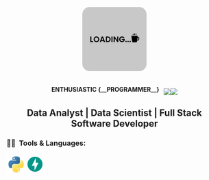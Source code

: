 <div align="center">
<img src="https://github.com/Suhail-Ahm/Suhail-Ahm/blob/main/images/main.svg" alt="" width="150">
</div>
<br>
<p align="center"><b>ENTHUSIASTIC {__PROGRAMMER__} &#160; </b> <img width="20" align="middle" src="https://media.giphy.com/media/LMt9638dO8dftAjtco/giphy.gif" /><img width="20" align="middle" src="https://media.giphy.com/media/iDaCeaKrHhUI1I8e2b/giphy.gif" /></p>
<h2 align="center">Data Analyst | Data Scientist | Full Stack Software Developer</h2>

### :man_technologist: &nbsp;Tools & Languages:
<p align=left>
<img align="middle" src="https://github.com/devicons/devicon/blob/master/icons/python/python-original.svg" width=45 />
<img align="middle" src="https://github.com/devicons/devicon/blob/master/icons/fastapi/fastapi-original.svg" width=35 />



</p>
